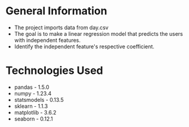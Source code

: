 # General Information
- The project imports data from day.csv
- The goal is to make a linear regression model that predicts the users with independent features.
- Identify the independent feature's respective coefficient.

# Technologies Used
- pandas - 1.5.0
- numpy - 1.23.4
- statsmodels - 0.13.5
- sklearn - 1.1.3
- matplotlib - 3.6.2
- seaborn - 0.12.1
